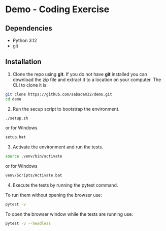 # Demo - Coding Exercise

## Dependencies
- Python 3.12
- git

## Installation
1. Clone the repo using **git**. If you do not have **git** installed you can download the zip file and extract it to a location on your computer.  The CLI to clone it is:
```bash
git clone https://github.com/sabadam32/demo.git
cd demo
```
2. Run the secup script to bootstrap the environment.
```bash
./setup.sh
```
or for Windows
```cmd
setup.bat
```
3. Activate the environment and run the tests.
```bash
source .venv/bin/activate
```
or for Windows
```cmd
venv/Scripts/Activate.bat
```
4. Execute the tests by running the pytest command.  

To run them without opening the browser use:
```bash
pytest -v
```
To open the browser window while the tests are running use:
```bash
pytest -v --headless
```
